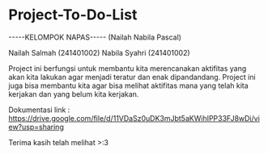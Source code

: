 # Project-To-Do-List
-----KELOMPOK NAPAS----- 
(Nailah Nabila Pascal)

Nailah Salmah (241401002)
Nabila Syahri (241401002)

Project ini berfungsi untuk membantu kita merencanakan aktifitas yang akan kita lakukan agar menjadi teratur dan enak dipandandang. Project ini juga bisa membantu kita agar bisa melihat aktifitas mana yang telah kita kerjakan dan yang belum kita kerjakan. 

Dokumentasi link : 
https://drive.google.com/file/d/11VDaSz0uDK3mJbt5aKWihIPP33FJ8wDi/view?usp=sharing

Terima kasih telah melihat >:3
